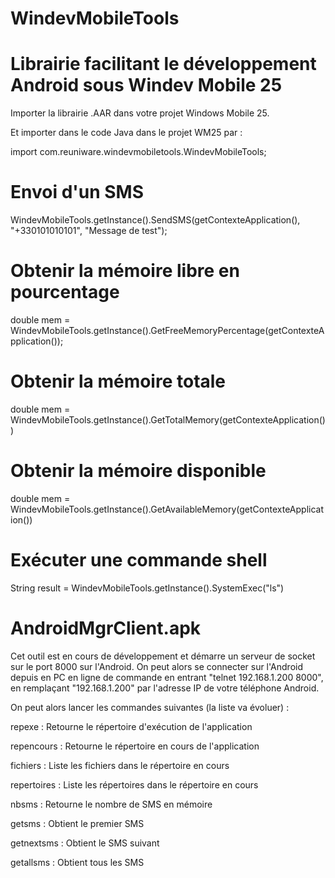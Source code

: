 # WindevMobileTools
# Librairie facilitant le développement Android sous Windev Mobile 25 #

Importer la librairie .AAR dans votre projet Windows Mobile 25.

Et importer dans le code Java dans le projet WM25 par :

import com.reuniware.windevmobiletools.WindevMobileTools;

# Envoi d'un SMS #

WindevMobileTools.getInstance().SendSMS(getContexteApplication(), "+330101010101", "Message de test");

# Obtenir la mémoire libre en pourcentage #

double mem = WindevMobileTools.getInstance().GetFreeMemoryPercentage(getContexteApplication());

# Obtenir la mémoire totale #

double mem = WindevMobileTools.getInstance().GetTotalMemory(getContexteApplication())

# Obtenir la mémoire disponible #

double mem = WindevMobileTools.getInstance().GetAvailableMemory(getContexteApplication())

# Exécuter une commande shell #

String result = WindevMobileTools.getInstance().SystemExec("ls")

# AndroidMgrClient.apk #

Cet outil est en cours de développement et démarre un serveur de socket sur le port 8000 sur l'Android. On peut alors se connecter sur l'Android depuis en PC en ligne de commande en entrant "telnet 192.168.1.200 8000", en remplaçant "192.168.1.200" par l'adresse IP de votre téléphone Android.

On peut alors lancer les commandes suivantes (la liste va évoluer) :

repexe : Retourne le répertoire d'exécution de l'application

repencours : Retourne le répertoire en cours de l'application

fichiers : Liste les fichiers dans le répertoire en cours

repertoires : Liste les répertoires dans le répertoire en cours

nbsms : Retourne le nombre de SMS en mémoire

getsms : Obtient le premier SMS

getnextsms : Obtient le SMS suivant

getallsms : Obtient tous les SMS

